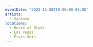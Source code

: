```yaml
---
eventDate: "2025-11-08T19:00:00-08:00"
artists:
  - Santana
locations:
  - House of Blues
  - Las Vegas
  - États-Unis
---
```

